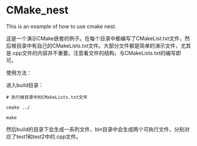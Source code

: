 # CMake_nest
This is an example of how to use cmake nest.



这是一个演示CMake嵌套的例子。在每个目录中都编写了CMakeList.txt文件，然后根目录中有自己的CMakeLists.txt文件。大部分文件都是简单的演示文件，尤其是.cpp文件的内容并不重要。注意看文件的结构，与CMakeLists.txt的编写即可。



使用方法：

进入build目录：

`# 执行根目录中的CMakeLists.txt文件`

`cmake ../`

`make`



然后build的目录下会生成一系列文件，bin目录中会生成两个可执行文件，分别对应了test1和test2中的.cpp文件。
